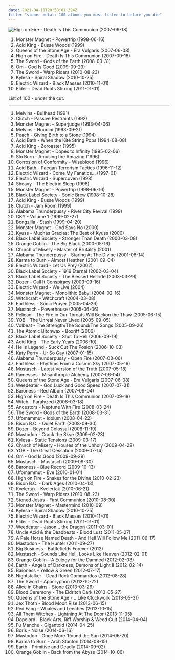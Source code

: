 ```yaml
---
date: 2021-04-11T20:50:01.394Z
title: "stoner metal: 100 albums you must listen to before you die"
---
```

![High on Fire - Death Is This Communion (2007-09-18)](http://coverartarchive.org/release/8fffbe1c-8210-4042-ae95-9c3251bef3c2/20361901512-500.jpg "High on Fire - Death Is This Communion (2007-09-18)")
<ol class="albums">
<li data-cover="http://coverartarchive.org/release/b55114c5-e463-35cb-b86d-da284aefede5/24919222054-500.jpg" data-tags="hard rock, stoner rock, stoner metal" role="button">Monster Magnet - Powertrip (1998-06-16)</li>
<li data-cover="http://coverartarchive.org/release/ade2b8b9-82ea-444f-83ff-0bf2880e025a/14521543056-500.jpg" data-tags="stoner metal, stoner doom" role="button">Acid King - Busse Woods (1999)</li>
<li data-cover="http://coverartarchive.org/release/c0669f4f-b490-49b7-b4cd-40f9a4d84438/3257047799-500.jpg" data-tags="stoner rock, rock" role="button">Queens of the Stone Age - Era Vulgaris (2007-06-08)</li>
<li data-cover="http://coverartarchive.org/release/8fffbe1c-8210-4042-ae95-9c3251bef3c2/20361901512-500.jpg" data-tags="stoner metal" role="button">High on Fire - Death Is This Communion (2007-09-18)</li>
<li data-cover="http://coverartarchive.org/release/c70dd03b-6166-44c5-8615-3e54b154ea70/3081389429-500.jpg" data-tags="stoner metal" role="button">The Sword - Gods of the Earth (2008-03-31)</li>
<li data-cover="http://coverartarchive.org/release/4d62e8fb-5371-33b0-aac7-c5ab0d956329/11089715437-500.jpg" data-tags="stoner rock, psychedelic, stoner metal" role="button">Om - God Is Good (2009-09-29)</li>
<li data-cover="http://coverartarchive.org/release/136a1b24-5689-4d63-a208-04a3678a1c4a/15539630355-500.jpg" data-tags="stoner metal" role="button">The Sword - Warp Riders (2010-08-23)</li>
<li data-cover="http://coverartarchive.org/release/05188f1d-652b-49d0-afb8-7b1d356c6b77/6036245193-500.jpg" data-tags="stoner metal, sludge, sludge metal" role="button">Kylesa - Spiral Shadow (2010-10-25)</li>
<li data-cover="http://coverartarchive.org/release/a7a943ec-37ee-46dd-b419-1a122faca975/3753046833-500.jpg" data-tags="doom metal, stoner metal" role="button">Electric Wizard - Black Masses (2010-11-01)</li>
<li data-cover="http://coverartarchive.org/release/4c3e36e8-fb54-4d09-8a26-a195d03fb61b/15732409922-500.jpg" data-tags="stoner metal" role="button">Elder - Dead Roots Stirring (2011-01-01)</li>
</ol>
List of 100 - under the cut.
<!-- more -->

_________________

<ol class="albums">
<li data-cover="http://coverartarchive.org/release/67d450b3-9f16-43e7-a819-019e6e54e074/12107471021-500.jpg" data-tags="doom metal, grunge, sludge" role="button">
Melvins - Bullhead (1991)
</li>
<li data-cover="http://coverartarchive.org/release/c377a32e-5998-4316-b566-a33979d8053b/2149267241-500.jpg" data-tags="metal, stoner rock, stoner metal, hardcore punk, american metal, clutch, passive restraints" role="button">
Clutch - Passive Restraints (1992)
</li>
<li data-cover="http://coverartarchive.org/release/bb5971ce-3fbc-3c98-b308-02b692a4fe2e/10754782956-500.jpg" data-tags="stoner rock" role="button">
Monster Magnet - Superjudge (1993-04-06)
</li>
<li data-cover="https://img.discogs.com/PyL0yruRYNuqkpe9YHdsjjod9d8=/fit-in/600x433/filters:strip_icc():format(jpeg):mode_rgb():quality(90)/discogs-images/R-11515346-1517703332-9906.jpeg.jpg" data-tags="grunge" role="button">
Melvins - Houdini (1993-09-21)
</li>
<li data-cover="http://coverartarchive.org/release/9e2b6457-ce2e-31ac-9862-2e79cd40ad0a/15833519360-500.jpg" data-tags="alternative, progressive metal" role="button">
Peach - Giving Birth to a Stone (1994)
</li>
<li data-cover="http://coverartarchive.org/release/14e8adef-dc7e-4f7b-9c79-80af627ea817/7846949504-500.jpg" data-tags="sludge, doom metal" role="button">
Acid Bath - When the Kite String Pops (1994-08-08)
</li>
<li data-cover="http://coverartarchive.org/release/d2244a44-785e-47e7-8077-53a99413c53d/26937143591-500.jpg" data-tags="doom metal, stoner metal" role="button">
Acid King - Zoroaster (1995)
</li>
<li data-cover="http://coverartarchive.org/release/5bcc44c8-ac6e-4f54-a0ff-98897d26a934/3003155696-500.jpg" data-tags="stoner rock" role="button">
Monster Magnet - Dopes to Infinity (1995-02-06)
</li>
<li data-cover="https://img.discogs.com/Zqy0iud98Vj46YzHpmLQ6iGkm1Q=/fit-in/600x600/filters:strip_icc():format(jpeg):mode_rgb():quality(90)/discogs-images/R-667228-1145379565.jpeg.jpg" data-tags="stoner rock" role="button">
Slo Burn - Amusing the Amazing (1996)
</li>
<li data-cover="http://coverartarchive.org/release/ac665057-4edf-4e12-9157-aa57abdc32c7/6513527640-500.jpg" data-tags="stoner rock, heavy metal" role="button">
Corrosion of Conformity - Wiseblood (1996)
</li>
<li data-cover="http://coverartarchive.org/release/4512ec2a-f833-4be5-85d3-b2007639bcef/5651025580-500.jpg" data-tags="sludge" role="button">
Acid Bath - Paegan Terrorism Tactics (1996-11-12)
</li>
<li data-cover="http://coverartarchive.org/release/2c342114-869e-404c-a43d-34a3a6247a8f/1587703828-500.jpg" data-tags="doom metal" role="button">
Electric Wizard - Come My Fanatics... (1997-01)
</li>
<li data-cover="http://coverartarchive.org/release/d53d8e54-2a63-4222-b456-1835febefd50/18298480765-500.jpg" data-tags="doom metal, stoner doom" role="button">
Electric Wizard - Supercoven (1998)
</li>
<li data-cover="http://coverartarchive.org/release/75997d53-a89d-4ef4-94c4-f098099021e7/8276420225-500.jpg" data-tags="stoner metal" role="button">
Sheavy - The Electric Sleep (1998)
</li>
<li data-cover="http://coverartarchive.org/release/b55114c5-e463-35cb-b86d-da284aefede5/24919222054-500.jpg" data-tags="hard rock, stoner rock, stoner metal" role="button">
Monster Magnet - Powertrip (1998-06-16)
</li>
<li data-cover="https://img.discogs.com/YcLJXGY0aOv7YZPgKWOtcRfIp8w=/fit-in/600x526/filters:strip_icc():format(jpeg):mode_rgb():quality(90)/discogs-images/R-2445526-1478987766-2016.jpeg.jpg" data-tags="heavy metal" role="button">
Black Label Society - Sonic Brew (1998-10-28)
</li>
<li data-cover="http://coverartarchive.org/release/ade2b8b9-82ea-444f-83ff-0bf2880e025a/14521543056-500.jpg" data-tags="stoner metal, stoner doom" role="button">
Acid King - Busse Woods (1999)
</li>
<li data-cover="https://img.discogs.com/16qApHScNcFc1G9v9R35mr3cqIg=/fit-in/600x598/filters:strip_icc():format(jpeg):mode_rgb():quality(90)/discogs-images/R-857872-1174003739.jpeg.jpg" data-tags="stoner rock" role="button">
Clutch - Jam Room (1999)
</li>
<li data-cover="https://img.discogs.com/bLzwIF5F46Gnt_J_gO_LCuce5Mo=/fit-in/450x450/filters:strip_icc():format(jpeg):mode_rgb():quality(90)/discogs-images/R-1362142-1212920063.jpeg.jpg" data-tags="stoner metal" role="button">
Alabama Thunderpussy - River City Revival (1999)
</li>
<li data-cover="http://coverartarchive.org/release/70315537-2635-469c-bba6-267731b794ae/2968759370-500.jpg" data-tags="alternative metal" role="button">
CKY - Volume 1 (1999-02-27)
</li>
<li data-cover="http://coverartarchive.org/release/892613a6-b906-4a9f-862d-9906f5a55435/12302818106-500.jpg" data-tags="stoner metal, sludge metal" role="button">
Bongzilla - Stash (1999-04-20)
</li>
<li data-cover="http://coverartarchive.org/release/085ca322-9ece-4c71-b936-1eae919c832e/20172723282-500.jpg" data-tags="stoner rock, hard rock, heavy metal" role="button">
Monster Magnet - God Says No (2000)
</li>
<li data-cover="http://coverartarchive.org/release/a1cf9c2a-306b-332c-b9d1-0089dd09fd09/8267282082-500.jpg" data-tags="stoner rock" role="button">
Kyuss - Muchas Gracias: The Best of Kyuss (2000)
</li>
<li data-cover="http://coverartarchive.org/release/d404caa5-68ee-43fb-b9c1-ea3bca515eca/2232695588-500.jpg" data-tags="heavy metal" role="button">
Black Label Society - Stronger Than Death (2000-03-08)
</li>
<li data-cover="http://coverartarchive.org/release/9e562937-1e92-37ae-8ac6-4591c54cfc5e/9744471681-500.jpg" data-tags="stoner rock, stoner metal" role="button">
Orange Goblin - The Big Black (2000-05-16)
</li>
<li data-cover="http://coverartarchive.org/release/bf7d7193-bb4e-4b26-9987-e97c6552b420/19910745373-500.jpg" data-tags="doom metal, stoner metal" role="button">
Church of Misery - Master of Brutality (2001)
</li>
<li data-cover="http://coverartarchive.org/release/1ed1abbf-249d-4acd-b82d-be8276e1668b/15485201844-500.jpg" data-tags="stoner metal, southern metal" role="button">
Alabama Thunderpussy - Staring At The Divine (2001-08-14)
</li>
<li data-cover="http://coverartarchive.org/release/79a14e6b-aa4e-4a98-87e8-271805a7ef3d/19902690179-500.jpg" data-tags="stoner rock, instrumental" role="button">
Karma to Burn - Almost Heathen (2001-09-04)
</li>
<li data-cover="http://coverartarchive.org/release/149f46f6-2f87-409d-bb60-8fcc2689b7c6/18298518749-500.jpg" data-tags="doom metal, stoner metal, stoner doom" role="button">
Electric Wizard - Let Us Prey (2002)
</li>
<li data-cover="https://img.discogs.com/YcLJXGY0aOv7YZPgKWOtcRfIp8w=/fit-in/600x526/filters:strip_icc():format(jpeg):mode_rgb():quality(90)/discogs-images/R-2445526-1478987766-2016.jpeg.jpg" data-tags="heavy metal" role="button">
Black Label Society - 1919 Eternal (2002-03-04)
</li>
<li data-cover="http://coverartarchive.org/release/9521fd78-f33c-4bea-a1d6-f9248ba8a9fb/14971786451-500.jpg" data-tags="heavy metal" role="button">
Black Label Society - The Blessed Hellride (2003-03-29)
</li>
<li data-cover="https://img.discogs.com/uiUhclAt-JbT4y04FBnnIhn1Ldg=/fit-in/584x600/filters:strip_icc():format(jpeg):mode_rgb():quality(90)/discogs-images/R-1858966-1297775023.jpeg.jpg" data-tags="stoner rock" role="button">
Dozer - Call It Conspiracy (2003-09-16)
</li>
<li data-cover="http://coverartarchive.org/release/357a1b68-b66c-46c3-aced-e5e1fa812790/17674019626-500.jpg" data-tags="doom metal, stoner metal" role="button">
Electric Wizard - We Live (2004)
</li>
<li data-cover="http://coverartarchive.org/release/bfed2f95-47b9-300d-b203-8a33e0f0f254/21569978308-500.jpg" data-tags="hard rock" role="button">
Monster Magnet - Monolithic Baby! (2004-02-16)
</li>
<li data-cover="http://coverartarchive.org/release/84229083-dcf9-45e3-921c-37fbd156acd2/24613696838-500.jpg" data-tags="doom metal, stoner rock" role="button">
Witchcraft - Witchcraft (2004-03-08)
</li>
<li data-cover="http://coverartarchive.org/release/ab4639dd-6ad2-446c-8582-f643c5c2e7db/13036032474-500.jpg" data-tags="stoner rock, psychedelic" role="button">
Earthless - Sonic Prayer (2005-04-26)
</li>
<li data-cover="http://coverartarchive.org/release/0cfcffe6-8a84-4946-8dff-32acce8c09ab/17062359057-500.jpg" data-tags="rock" role="button">
Mustasch - Powerhouse (2005-06-06)
</li>
<li data-cover="http://coverartarchive.org/release/65c232e4-cd6d-4354-a623-eab1b463d9b0/22635528848-500.jpg" data-tags="post-rock, instrumental" role="button">
Pelican - The Fire in Our Throats Will Beckon the Thaw (2005-06-15)
</li>
<li data-cover="https://img.discogs.com/wXoqA52tWBq76bmvNsk4B9fUJGk=/fit-in/600x600/filters:strip_icc():format(jpeg):mode_rgb():quality(90)/discogs-images/R-1119958-1193596414.jpeg.jpg" data-tags="doom metal, stoner metal" role="button">
YOB - The Unreal Never Lived (2005-09-05)
</li>
<li data-cover="https://img.discogs.com/i7XmleItyicPAsbWjJiLtdInoMc=/fit-in/500x436/filters:strip_icc():format(jpeg):mode_rgb():quality(90)/discogs-images/R-5097047-1384387947-5814.jpeg.jpg" data-tags="rockabilly, heavy metal, volbeat" role="button">
Volbeat - The Strength/The Sound/The Songs (2005-09-26)
</li>
<li data-cover="http://coverartarchive.org/release/0bf552d5-42b1-4017-b899-b70aabcf8650/19939103639-500.jpg" data-tags="rock, hard rock, stoner rock, live, stoner metal, live album, awesome metal" role="button">
The Atomic Bitchwax - Boxriff (2006)
</li>
<li data-cover="http://coverartarchive.org/release/561c729d-090e-40a7-b476-2a0cd99a7f8a/2232710487-500.jpg" data-tags="heavy metal" role="button">
Black Label Society - Shot To Hell (2006-09-19)
</li>
<li data-cover="http://coverartarchive.org/release/838cd5c9-db84-4052-bc2f-edb777cef299/19824665521-500.jpg" data-tags="metal, doom metal, stoner metal" role="button">
Acid King - The Early Years (2006-10)
</li>
<li data-cover="http://coverartarchive.org/release/ddf19fba-0dd8-4b99-8216-4a6be9dfd867/16262070382-500.jpg" data-tags="southern rock" role="button">
He Is Legend - Suck Out The Posion (2006-10-03)
</li>
<li data-cover="https://img.discogs.com/VPZYWF2ksSiHJqfZgVaantZcQWw=/fit-in/600x570/filters:strip_icc():format(jpeg):mode_rgb():quality(90)/discogs-images/R-5182187-1386762667-5591.jpeg.jpg" data-tags="female vocalists" role="button">
Katy Perry - Ur So Gay (2007-01-15)
</li>
<li data-cover="http://coverartarchive.org/release/95dfca3e-6561-42b1-a889-31656b2a50a5/15485207727-500.jpg" data-tags="heavy metal, metal, stoner metal" role="button">
Alabama Thunderpussy - Open Fire (2007-03-06)
</li>
<li data-cover="http://coverartarchive.org/release/d017c662-5260-4165-96e2-20ec764c83e7/4605462658-500.jpg" data-tags="stoner rock, psychedelic rock" role="button">
Earthless - Rhythms From a Cosmic Sky (2007-05-16)
</li>
<li data-cover="http://coverartarchive.org/release/a69d3ba5-cafa-44be-905b-76d94ee0db5f/8033963222-500.jpg" data-tags="heavy metal, stoner metal" role="button">
Mustasch - Latest Version of the Truth (2007-05-18)
</li>
<li data-cover="https://img.discogs.com/N1CIHf_FQL07x5fr4TMnqVPuP4k=/fit-in/600x600/filters:strip_icc():format(jpeg):mode_rgb():quality(90)/discogs-images/R-1004511-1317625166.jpeg.jpg" data-tags="doom metal, stoner metal" role="button">
Ramesses - Misanthropic Alchemy (2007-06-04)
</li>
<li data-cover="http://coverartarchive.org/release/c0669f4f-b490-49b7-b4cd-40f9a4d84438/3257047799-500.jpg" data-tags="stoner rock, rock" role="button">
Queens of the Stone Age - Era Vulgaris (2007-06-08)
</li>
<li data-cover="http://coverartarchive.org/release/8051bb91-61b6-48b3-8a82-fb8762951829/19909510907-500.jpg" data-tags="stoner metal" role="button">
Weedeater - God Luck and Good Speed (2007-07-31)
</li>
<li data-cover="http://coverartarchive.org/release/d5526d95-9288-4f45-ac86-9ff465792ecb/1369815832-500.jpg" data-tags="progressive metal, sludge metal, sludge" role="button">
Baroness - Red Album (2007-09-04)
</li>
<li data-cover="http://coverartarchive.org/release/8fffbe1c-8210-4042-ae95-9c3251bef3c2/20361901512-500.jpg" data-tags="stoner metal" role="button">
High on Fire - Death Is This Communion (2007-09-18)
</li>
<li data-cover="http://coverartarchive.org/release/b4200fef-9155-470e-9392-50e234dc2a18/19936418506-500.jpg" data-tags="psychedelic rock, stoner metal" role="button">
Witch - Paralyzed (2008-03-18)
</li>
<li data-cover="http://coverartarchive.org/release/b17e6b10-ae72-4f39-8484-8053401ff764/1452613792-500.jpg" data-tags="progressive metal, stoner rock, doom metal, psychedelic rock, stoner metal, fucking awesome, big, psychedelic doom, new world fair, headbangers ball, soundweave, when we were older and our hair was longer" role="button">
Ancestors - Neptune With Fire (2008-03-24)
</li>
<li data-cover="http://coverartarchive.org/release/c70dd03b-6166-44c5-8615-3e54b154ea70/3081389429-500.jpg" data-tags="stoner metal" role="button">
The Sword - Gods of the Earth (2008-03-31)
</li>
<li data-cover="https://img.discogs.com/LU3-gs1JtwQ_WWgq5Cac_-nwwEc=/fit-in/400x399/filters:strip_icc():format(jpeg):mode_rgb():quality(90)/discogs-images/R-1435966-1223858516.jpeg.jpg" data-tags="doom metal, stoner metal" role="button">
Ufomammut - Idolum (2008-04-22)
</li>
<li data-cover="http://coverartarchive.org/release/1b41ff0c-685f-44c0-8186-f850ed1f205b/17479473234-500.jpg" data-tags="stoner metal" role="button">
Bison B.C. - Quiet Earth (2008-09-30)
</li>
<li data-cover="https://img.discogs.com/ezMWrrhekHed6ssJFFYDthuXcM0=/fit-in/600x600/filters:strip_icc():format(jpeg):mode_rgb():quality(90)/discogs-images/R-2505358-1294770297.jpeg.jpg" data-tags="stoner rock, stoner metal" role="button">
Dozer - Beyond Colossal (2008-11-19)
</li>
<li data-cover="http://coverartarchive.org/release/23610e26-f231-41fa-a71b-2d97098ddeff/13333863755-500.jpg" data-tags="progressive metal" role="button">
Mastodon - Crack the Skye (2009-02-23)
</li>
<li data-cover="https://img.discogs.com/zPztsibNMG0_1WI-qrSwMurPO1c=/fit-in/600x615/filters:strip_icc():format(jpeg):mode_rgb():quality(90)/discogs-images/R-1856423-1589318076-9272.jpeg.jpg" data-tags="sludge metal" role="button">
Kylesa - Static Tensions (2009-03-17)
</li>
<li data-cover="http://coverartarchive.org/release/6ed892aa-f0a4-4443-b08a-f152be5e4aa0/2069980640-500.jpg" data-tags="doom metal, stoner metal" role="button">
Church of Misery - Houses of the Unholy (2009-04-22)
</li>
<li data-cover="http://coverartarchive.org/release/327f23a2-e8bc-41ee-9c34-756b945f2d60/8217955492-500.jpg" data-tags="doom metal, stoner metal" role="button">
YOB - The Great Cessation (2009-07-14)
</li>
<li data-cover="http://coverartarchive.org/release/4d62e8fb-5371-33b0-aac7-c5ab0d956329/11089715437-500.jpg" data-tags="stoner rock, psychedelic, stoner metal" role="button">
Om - God Is Good (2009-09-29)
</li>
<li data-cover="http://coverartarchive.org/release/78cd76cf-2c05-4e33-bb84-fb43ac258c48/27463848844-500.jpg" data-tags="stoner rock, stoner metal" role="button">
Mustasch - Mustasch (2009-09-30)
</li>
<li data-cover="http://coverartarchive.org/release/dec9614d-1255-4fae-b2b7-09d6267d6d5d/9561730108-500.jpg" data-tags="progressive metal" role="button">
Baroness - Blue Record (2009-10-13)
</li>
<li data-cover="http://coverartarchive.org/release/83181b88-97a9-4bfc-9c79-c993924c8621/18218900491-500.jpg" data-tags="doom metal, stoner metal" role="button">
Ufomammut - Eve (2010-01-01)
</li>
<li data-cover="http://coverartarchive.org/release/ab6ed3dc-9e9c-49f6-b07f-5779e2b8833d/8770829070-500.jpg" data-tags="stoner metal" role="button">
High on Fire - Snakes for the Divine (2010-02-23)
</li>
<li data-cover="http://coverartarchive.org/release/2309ca39-a1e4-4808-a9f5-7275a1301634/21631408610-500.jpg" data-tags="stoner metal" role="button">
Bison B.C. - Dark Ages (2010-04-13)
</li>
<li data-cover="http://coverartarchive.org/release/595b9588-f969-401b-b7ff-0d454e051616/3646610364-500.jpg" data-tags="black metal, black n roll" role="button">
Kvelertak - Kvelertak (2010-06-21)
</li>
<li data-cover="http://coverartarchive.org/release/136a1b24-5689-4d63-a208-04a3678a1c4a/15539630355-500.jpg" data-tags="stoner metal" role="button">
The Sword - Warp Riders (2010-08-23)
</li>
<li data-cover="http://coverartarchive.org/release/c22caef3-c7e3-49e9-91c6-1452e4a44851/8172426331-500.jpg" data-tags="stoner metal" role="button">
Stoned Jesus - First Communion (2010-08-30)
</li>
<li data-cover="https://img.discogs.com/Kc-s6IgxmhHGE9Nutep7f-tSUMA=/fit-in/600x600/filters:strip_icc():format(jpeg):mode_rgb():quality(90)/discogs-images/R-12969072-1547051090-2472.jpeg.jpg" data-tags="heavy metal, hard rock, stoner metal" role="button">
Monster Magnet - Mastermind (2010-09)
</li>
<li data-cover="http://coverartarchive.org/release/05188f1d-652b-49d0-afb8-7b1d356c6b77/6036245193-500.jpg" data-tags="stoner metal, sludge, sludge metal" role="button">
Kylesa - Spiral Shadow (2010-10-25)
</li>
<li data-cover="http://coverartarchive.org/release/a7a943ec-37ee-46dd-b419-1a122faca975/3753046833-500.jpg" data-tags="doom metal, stoner metal" role="button">
Electric Wizard - Black Masses (2010-11-01)
</li>
<li data-cover="http://coverartarchive.org/release/4c3e36e8-fb54-4d09-8a26-a195d03fb61b/15732409922-500.jpg" data-tags="stoner metal" role="button">
Elder - Dead Roots Stirring (2011-01-01)
</li>
<li data-cover="http://coverartarchive.org/release/5c538ac1-13dd-4c65-be45-12011a35e7f6/19910159727-500.jpg" data-tags="stoner metal" role="button">
Weedeater - Jason... the Dragon (2011-03-01)
</li>
<li data-cover="https://img.discogs.com/gtl5qNER3xek41cu4qfWwbCmX8g=/fit-in/600x604/filters:strip_icc():format(jpeg):mode_rgb():quality(90)/discogs-images/R-3697461-1361292129-3969.jpeg.jpg" data-tags="hard rock, doom metal, psychedelic rock" role="button">
Uncle Acid & the Deadbeats - Blood Lust (2011-05-27)
</li>
<li data-cover="http://coverartarchive.org/release/0aee2782-a36c-4865-9dca-145d3ad1c26c/22890258111-500.jpg" data-tags="doom metal, stoner metal" role="button">
A Pale Horse Named Death - And Hell Will Follow Me (2011-06-17)
</li>
<li data-cover="https://img.discogs.com/4q9bWTidDDNrB3Dh9G38gytyDCI=/fit-in/600x600/filters:strip_icc():format(jpeg):mode_rgb():quality(90)/discogs-images/R-3121045-1316769235.jpeg.jpg" data-tags="progressive metal" role="button">
Mastodon - The Hunter (2011-09-27)
</li>
<li data-cover="http://coverartarchive.org/release/4d7c9ccb-69de-4576-b29a-07a768efc0f0/20854047432-500.jpg" data-tags="metal, stoner metal" role="button">
Big Business - Battlefields Forever (2012)
</li>
<li data-cover="http://coverartarchive.org/release/38c31193-9f10-4b81-8286-9d7985f87b76/8033947530-500.jpg" data-tags="heavy metal, stoner metal, cd in collection" role="button">
Mustasch - Sounds Like Hell, Looks Like Heaven (2012-02-01)
</li>
<li data-cover="http://coverartarchive.org/release/aa37fec4-b338-44ec-abbb-5f86da2a90c0/19809620577-500.jpg" data-tags="stoner metal" role="button">
Orange Goblin - A Eulogy for the Damned (2012-02-03)
</li>
<li data-cover="http://coverartarchive.org/release/3466ac05-d0af-43d4-8650-9df083a9315c/2386440220-500.jpg" data-tags="instrumental, drone, stoner metal, doom jazz" role="button">
Earth - Angels of Darkness, Demons of Light II (2012-02-14)
</li>
<li data-cover="http://coverartarchive.org/release/2f14078e-cc9a-44c4-ac66-78dc4d182235/25038495680-500.jpg" data-tags="progressive metal" role="button">
Baroness - Yellow & Green (2012-07-17)
</li>
<li data-cover="http://coverartarchive.org/release/01a28462-acbc-4e6e-a02f-aa81cde74159/1916852348-500.jpg" data-tags="stoner metal" role="button">
Nightstalker - Dead Rock Commandos (2012-08-28)
</li>
<li data-cover="http://coverartarchive.org/release/e84643d8-f1ff-4014-9a57-406f1e5a09ae/15648466032-500.jpg" data-tags="stoner metal" role="button">
The Sword - Apocryphon (2012-10-22)
</li>
<li data-cover="http://coverartarchive.org/release/7b41d70a-4b9f-4523-9853-41c56b9585b5/3877523427-500.jpg" data-tags="rock, grunge, stoner metal, sludge metal, alice in chains, dr, herzschmerz, baamhakke, lieblingssongs, nice cover-art" role="button">
Alice in Chains - Stone (2013-03-26)
</li>
<li data-cover="http://coverartarchive.org/release/63e27d68-bd7d-42fe-9fd0-3d7b741a9a03/6909862710-500.jpg" data-tags="psychedelic rock, occult rock" role="button">
Blood Ceremony - The Eldritch Dark (2013-05-27)
</li>
<li data-cover="http://coverartarchive.org/release/96a359ac-6bb0-4f15-a2d6-9657bbc7b9b6/7420819394-500.jpg" data-tags="stoner rock, alternative rock" role="button">
Queens of the Stone Age - ...Like Clockwork (2013-05-31)
</li>
<li data-cover="http://coverartarchive.org/release/307ef051-1f4b-4eab-a2dc-1a39cd1bda87/4672282351-500.jpg" data-tags="metal, stoner rock, doom metal" role="button">
Jex Thoth - Blood Moon Rise (2013-06-15)
</li>
<li data-cover="http://coverartarchive.org/release/104a8fd3-b0e5-4e9c-a058-46469fdf916d/5432527978-500.jpg" data-tags="stoner metal" role="button">
Red Fang - Whales and Leeches (2013-10-15)
</li>
<li data-cover="http://coverartarchive.org/release/0982a7ba-812d-4dd8-9c9f-fbf70841e1b5/7360844668-500.jpg" data-tags="rock, psychedelic rock" role="button">
All Them Witches - Lightning At The Door (2013-11-05)
</li>
<li data-cover="https://via.placeholder.com/450" data-tags="stoner metal" role="button">
Dopelord - Black Arts, Riff Worship & Weed Cult (2014-04-04)
</li>
<li data-cover="http://coverartarchive.org/release/7463aa94-f822-44b4-b501-1cb9c65566e6/7152044561-500.jpg" data-tags="stoner rock" role="button">
Fu Manchu - Gigantoid (2014-04-25)
</li>
<li data-cover="http://coverartarchive.org/release/94a5b3b9-5e56-4f04-86fd-877c99cd720d/8102222224-500.jpg" data-tags="experimental, noise rock, shoegaze" role="button">
Boris - Noise (2014-06-16)
</li>
<li data-cover="http://coverartarchive.org/release/02296e21-5894-43d0-9e33-b31570165b3d/7305419871-500.jpg" data-tags="progressive metal" role="button">
Mastodon - Once More 'Round the Sun (2014-06-20)
</li>
<li data-cover="http://coverartarchive.org/release/2c5cbd73-220d-444d-8e13-ae5895998952/8126737670-500.jpg" data-tags="stoner metal" role="button">
Karma to Burn - Arch Stanton (2014-08-15)
</li>
<li data-cover="http://coverartarchive.org/release/3ddecc40-0a49-4651-93f9-37f56039c717/26273077269-500.jpg" data-tags="drone, stoner rock, psychedelic" role="button">
Earth - Primitive and Deadly (2014-09-02)
</li>
<li data-cover="http://coverartarchive.org/release/dc4d11a1-282c-4334-b5f1-f2c17e7aa7b2/8517348427-500.jpg" data-tags="stoner metal" role="button">
Orange Goblin - Back from the Abyss (2014-10-06)
</li>
</ol>